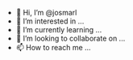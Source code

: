 - 👋 Hi, I’m @josmarl
- 👀 I’m interested in ...
- 🌱 I’m currently learning ...
- 💞️ I’m looking to collaborate on ...
- 📫 How to reach me ...

<!---
josmarl/josmarl is a ✨ special ✨ repository because its `README.md` (this file) appears on your GitHub profile.
You can click the Preview link to take a look at your changes.
--->
